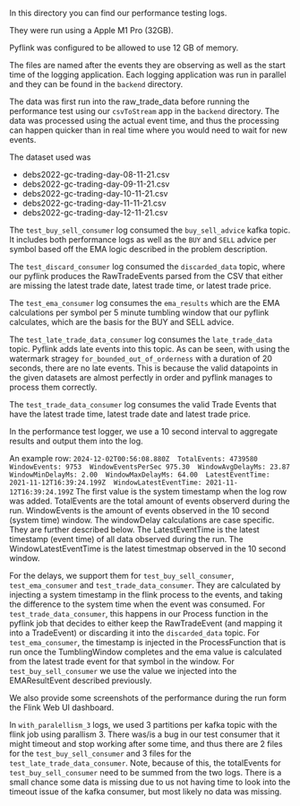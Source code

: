 In this directory you can find our performance testing logs.

They were run using a Apple M1 Pro (32GB).

Pyflink was configured to be allowed to use 12 GB of memory.

The files are named after the events they are observing as well as the start time of the logging application.
Each logging application was run in parallel and they can be found in the `backend` directory.

The data was first run into the raw_trade_data before running the performance test using our `csvToStream` app in the `backend` directory. The data was processed using the actual event time, and thus the processing can happen
quicker than in real time where you would need to wait for new events.

The dataset used was

- debs2022-gc-trading-day-08-11-21.csv
- debs2022-gc-trading-day-09-11-21.csv
- debs2022-gc-trading-day-10-11-21.csv
- debs2022-gc-trading-day-11-11-21.csv
- debs2022-gc-trading-day-12-11-21.csv

The `test_buy_sell_consumer` log consumed the `buy_sell_advice` kafka topic. It includes both performance
logs as well as the `BUY` and `SELL` advice per symbol based off the EMA logic described in the problem description.

The `test_discard_consumer` log consumed the `discarded_data` topic, where our pyflink produces the RawTradeEvents
parsed from the CSV that either are missing the latest trade date, latest trade time, or latest trade price.

The `test_ema_consumer` log consumes the `ema_results` which are the EMA calculations per symbol per 5 minute tumbling window
that our pyflink calculates, which are the basis for the BUY and SELL advice.

The `test_late_trade_data_consumer` log consumes the `late_trade_data` topic. Pyflink adds late events into this
topic. As can be seen, with using the watermark stragey `for_bounded_out_of_orderness` with a duration of 20 seconds,
there are no late events. This is because the valid datapoints in the given datasets are almost perfectly in order
and pyflink manages to process them correctly.

The `test_trade_data_consumer` log consumes the valid Trade Events that have the latest trade time, latest trade date
and latest trade price.

In the performance test logger, we use a 10 second interval to aggregate results and output them into the log.

An example row: `2024-12-02T00:56:08.880Z  TotalEvents: 4739580  WindowEvents: 9753  WindowEventsPerSec 975.30  WindowAvgDelayMs: 23.87  WindowMinDelayMs: 2.00  WindowMaxDelayMs: 64.00  LatestEventTime: 2021-11-12T16:39:24.199Z  WindowLatestEventTime: 2021-11-12T16:39:24.199Z`
The first value is the system timestamp when the log row was added. TotalEvents are the total amount of events
observerd during the run. WindowEvents is the amount of events observed in the 10 second (system time) window.
The windowDelay calculations are case specific. They are further described below. The LatestEventTime is the latest
timestamp (event time) of all data observed during the run. The WindowLatestEventTime is the latest timestmap observed
in the 10 second window.

For the delays, we support them for `test_buy_sell_consumer`, `test_ema_consumer` and `test_trade_data_consumer`.
They are calculated by injecting a system timestamp in the flink process to the events, and taking the difference
to the system time when the event was consumed.
For `test_trade_data_consumer`, this happens in our Process function in the pyflink job that decides to either
keep the RawTradeEvent (and mapping it into a TradeEvent) or discarding it into the `discarded_data` topic.
For `test_ema_consumer`, the timestamp is injected in the ProcessFunction that is run once the TumblingWindow
completes and the ema value is calculated from the latest trade event for that symbol in the window.
For `test_buy_sell_consumer` we use the value we injected into the EMAResultEvent described previously.

We also provide some screenshots of the performance during the run form the Flink Web UI dashboard.

In `with_paralellism_3` logs, we used 3 partitions per kafka topic with the flink job using parallism 3.
There was/is a bug in our test consumer that it might timeout and stop working after some time, and thus
there are 2 files for the `test_buy_sell_consumer` and 3 files for the `test_late_trade_data_consumer`.
Note, because of this, the totalEvents for `test_buy_sell_consumer` need to be summed from the two logs.
There is a small chance some data is missing due to us not having time to look into the timeout issue
of the kafka consumer, but most likely no data was missing.

